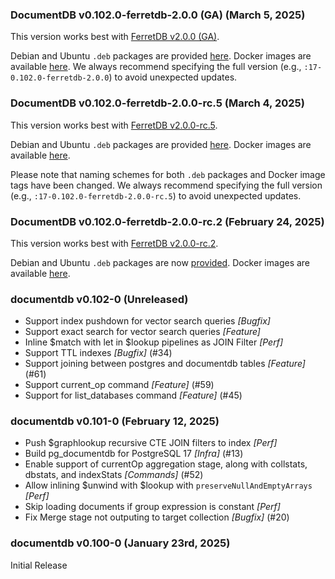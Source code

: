 ### DocumentDB v0.102.0-ferretdb-2.0.0 (GA) (March 5, 2025) ###

This version works best with [FerretDB v2.0.0 (GA)](https://github.com/FerretDB/FerretDB/releases/tag/v2.0.0).

Debian and Ubuntu `.deb` packages are provided [here](https://github.com/FerretDB/documentdb/releases/tag/v0.102.0-ferretdb-2.0.0).
Docker images are available [here](https://github.com/FerretDB/documentdb/pkgs/container/postgres-documentdb).
We always recommend specifying the full version (e.g., `:17-0.102.0-ferretdb-2.0.0`) to avoid unexpected updates.

### DocumentDB v0.102.0-ferretdb-2.0.0-rc.5 (March 4, 2025) ###

This version works best with [FerretDB v2.0.0-rc.5](https://github.com/FerretDB/FerretDB/releases/tag/v2.0.0-rc.5).

Debian and Ubuntu `.deb` packages are provided [here](https://github.com/FerretDB/documentdb/releases/tag/v0.102.0-ferretdb-2.0.0-rc.5).
Docker images are available [here](https://github.com/FerretDB/documentdb/pkgs/container/postgres-documentdb).

Please note that naming schemes for both `.deb` packages and Docker image tags have been changed.
We always recommend specifying the full version (e.g., `:17-0.102.0-ferretdb-2.0.0-rc.5`) to avoid unexpected updates.

### DocumentDB v0.102.0-ferretdb-2.0.0-rc.2 (February 24, 2025) ###

This version works best with [FerretDB v2.0.0-rc.2](https://github.com/FerretDB/FerretDB/releases/tag/v2.0.0-rc.2).

Debian and Ubuntu `.deb` packages are now [provided](https://github.com/FerretDB/documentdb/releases/tag/v0.102.0-ferretdb-2.0.0-rc.2).
Docker images are available [here](https://github.com/FerretDB/FerretDB/pkgs/container/postgres-documentdb).

### documentdb v0.102-0 (Unreleased) ###
* Support index pushdown for vector search queries *[Bugfix]*
* Support exact search for vector search queries *[Feature]*
* Inline $match with let in $lookup pipelines as JOIN Filter *[Perf]*
* Support TTL indexes *[Bugfix]* (#34)
* Support joining between postgres and documentdb tables *[Feature]* (#61)
* Support current_op command *[Feature]* (#59)
* Support for list_databases command *[Feature]* (#45)

### documentdb v0.101-0 (February 12, 2025) ###
* Push $graphlookup recursive CTE JOIN filters to index *[Perf]*
* Build pg_documentdb for PostgreSQL 17 *[Infra]* (#13)
* Enable support of currentOp aggregation stage, along with collstats, dbstats, and indexStats *[Commands]* (#52)
* Allow inlining $unwind with $lookup with `preserveNullAndEmptyArrays` *[Perf]*
* Skip loading documents if group expression is constant *[Perf]*
* Fix Merge stage not outputing to target collection *[Bugfix]* (#20)

### documentdb v0.100-0 (January 23rd, 2025) ###
Initial Release
